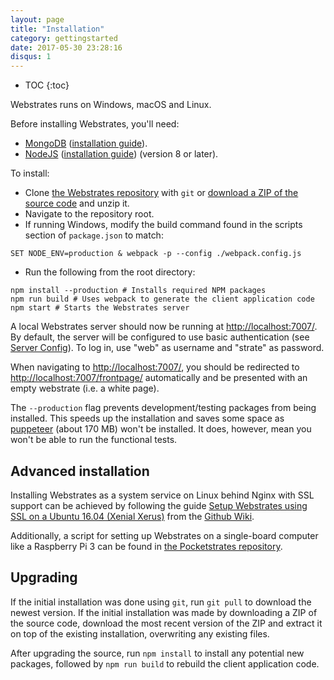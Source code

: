 ```yaml
---
layout: page
title: "Installation"
category: gettingstarted
date: 2017-05-30 23:28:16
disqus: 1
---
```


* TOC
{:toc}

Webstrates runs on Windows, macOS and Linux.

Before installing Webstrates, you'll need:

- [MongoDB](http://www.mongodb.org)
([installation guide](https://docs.mongodb.com/manual/installation/#tutorials)).
- [NodeJS](http://nodejs.org) ([installation guide](https://nodejs.org/en/download/package-manager/)) (version 8 or later).

To install:

- Clone [the Webstrates repository](https://github.com/Webstrates/Webstrates) with `git` or
[download a ZIP of the source code](https://github.com/Webstrates/Webstrates/archive/master.zip) and unzip it.
- Navigate to the repository root.
- If running Windows, modify the build command found in the scripts section of `package.json` to match:
```
SET NODE_ENV=production & webpack -p --config ./webpack.config.js
```
- Run the following from the root directory:
```
npm install --production # Installs required NPM packages
npm run build # Uses webpack to generate the client application code
npm start # Starts the Webstrates server
```

A local Webstrates server should now be running at
[http://localhost:7007/](http://localhost:7007/). By default, the server will be configured to use
basic authentication (see
[Server Config](/userguide/server-config.html#server-level-basic-authentication)). To log in, use
"web" as username and "strate" as password.

When navigating to [http://localhost:7007/](http://localhost:7007/), you should be redirected to
[http://localhost:7007/frontpage/](http://localhost:7007/frontpage/) automatically and be presented
with an empty webstrate (i.e. a white page).

The `--production` flag prevents development/testing packages from being installed. This speeds up
the installation and saves some space as  [puppeteer](https://www.npmjs.com/package/puppeteer)
(about 170 MB) won't be installed. It does, however, mean you won't be able to run the functional
tests.

## Advanced installation

Installing Webstrates as a system service on Linux behind Nginx with SSL support can be achieved by
following the guide
[Setup Webstrates using SSL on a Ubuntu 16.04 (Xenial Xerus)](https://github.com/Webstrates/Webstrates/wiki/Setup-Webstrates-using-SSL-on-a-Ubuntu-16.04-(Xenial-Xerus))
from the [Github Wiki](https://github.com/Webstrates/Webstrates/wiki).

Additionally, a script for setting up Webstrates on a single-board computer like a Raspberry Pi 3
can be found in [the Pocketstrates repository](https://github.com/Webstrates/pocketstrates).

## Upgrading

If the initial installation was done using `git`, run `git pull` to download the newest version. If
the initial installation was made by downloading a ZIP of the source code, download the most recent
version of the ZIP and extract it on top of the existing installation, overwriting any existing
files.

After upgrading the source, run `npm install` to install any potential new packages, followed by
`npm run build` to rebuild the client application code.